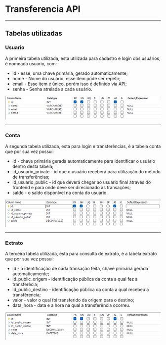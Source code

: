 # Transferencia API
---
## Tabelas utilizadas

### Usuario
A primeira tabela utilizada, esta utilizada para cadastro e login dos usuários, é nomeada usuario, com:
 * id - esse, uma chave primária, gerado automaticamente;
 * nome - Nome do usuário, esse item pode ser repetir;
 * email - Esse item é único, porém isso é definido via API;
 * senha - Senha atrelada a cada usuário.

<img src="https://github.com/GabrielP0rt0/GabrielP0rt0/blob/109c30b09fcd57e80b434a5203de5a5a68a6adde/imagens_readme/usuario.png"/>

---
### Conta
A segunda tabela utilizada, esta para login e transferências, é a tabela conta que por sua vez possuí:
 * id - chave primária gerada automaticamente para identificar o usuário dentro desta tabela;
 * id_usuario_private - id que o usuário receberá para utilização do método de transferências;
 * id_usuario_public - id que deverá chegar ao usuário final através do frontend e para onde deve ser direcionado as transações;
 * saldo - o saldo disponível na conta do usuário.
 
<img src="https://github.com/GabrielP0rt0/GabrielP0rt0/blob/109c30b09fcd57e80b434a5203de5a5a68a6adde/imagens_readme/conta.png"/>

---
### Extrato
A terceira tabela utilizada, esta para consulta de extrato, é a tabela extrato que por sua vez possuí:
 * id - a identificação de cada transação feita, chave primária gerada automaticamente;
 * id_public_origem - identificação pública da conta a qual fez a transferêcia;
 * id_public_destino - identificação pública da conta a qual recebeu a transfêrencia;
 * valor - valor o qual foi transferido da origem para o destino;
 * data_hora - data e a hora na qual a transferência ocorreu.
 
 <img src="https://github.com/GabrielP0rt0/GabrielP0rt0/blob/109c30b09fcd57e80b434a5203de5a5a68a6adde/imagens_readme/extrato.png"/>
 
 
